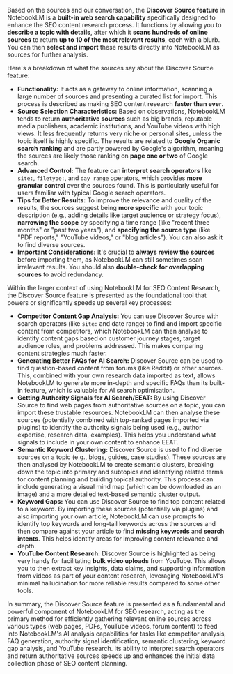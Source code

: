 Based on the sources and our conversation, the **Discover Source feature** in NotebookLM is a **built-in web search capability** specifically designed to enhance the SEO content research process. It functions by allowing you to **describe a topic with details**, after which it **scans hundreds of online sources** to return **up to 10 of the most relevant results**, each with a blurb. You can then **select and import** these results directly into NotebookLM as sources for further analysis.

Here's a breakdown of what the sources say about the Discover Source feature:

*   **Functionality:** It acts as a gateway to online information, scanning a large number of sources and presenting a curated list for import. This process is described as making SEO content research **faster than ever**.
*   **Source Selection Characteristics:** Based on observations, NotebookLM tends to return **authoritative sources** such as big brands, reputable media publishers, academic institutions, and YouTube videos with high views. It less frequently returns very niche or personal sites, unless the topic itself is highly specific. The results are related to **Google Organic search ranking** and are partly powered by Google's algorithm, meaning the sources are likely those ranking on **page one or two** of Google search.
*   **Advanced Control:** The feature can **interpret search operators** like `site:`, `filetype:`, and `day range` operators, which provides **more granular control** over the sources found. This is particularly useful for users familiar with typical Google search operators.
*   **Tips for Better Results:** To improve the relevance and quality of the results, the sources suggest being **more specific** with your topic description (e.g., adding details like target audience or strategy focus), **narrowing the scope** by specifying a time range (like "recent three months" or "past two years"), and **specifying the source type** (like "PDF reports," "YouTube videos," or "blog articles"). You can also ask it to find diverse sources.
*   **Important Considerations:** It's crucial to **always review the sources** before importing them, as NotebookLM can still sometimes scan irrelevant results. You should also **double-check for overlapping sources** to avoid redundancy.

Within the larger context of using NotebookLM for SEO Content Research, the Discover Source feature is presented as the foundational tool that powers or significantly speeds up several key processes:

*   **Competitor Content Gap Analysis:** You can use Discover Source with search operators (like `site:` and date range) to find and import specific content from competitors, which NotebookLM can then analyse to identify content gaps based on customer journey stages, target audience roles, and problems addressed. This makes comparing content strategies much faster.
*   **Generating Better FAQs for AI Search:** Discover Source can be used to find question-based content from forums (like Reddit) or other sources. This, combined with your own research data imported as text, allows NotebookLM to generate more in-depth and specific FAQs than its built-in feature, which is valuable for AI search optimisation.
*   **Getting Authority Signals for AI Search/EEAT:** By using Discover Source to find web pages from authoritative sources on a topic, you can import these trustable resources. NotebookLM can then analyse these sources (potentially combined with top-ranked pages imported via plugins) to identify the authority signals being used (e.g., author expertise, research data, examples). This helps you understand what signals to include in your own content to enhance EEAT.
*   **Semantic Keyword Clustering:** Discover Source is used to find diverse sources on a topic (e.g., blogs, guides, case studies). These sources are then analysed by NotebookLM to create semantic clusters, breaking down the topic into primary and subtopics and identifying related terms for content planning and building topical authority. This process can include generating a visual mind map (which can be downloaded as an image) and a more detailed text-based semantic cluster output.
*   **Keyword Gaps:** You can use Discover Source to find top content related to a keyword. By importing these sources (potentially via plugins) and also importing your own article, NotebookLM can use prompts to identify top keywords and long-tail keywords across the sources and then compare against your article to find **missing keywords** and **search intents**. This helps identify areas for improving content relevance and depth.
*   **YouTube Content Research:** Discover Source is highlighted as being very handy for facilitating **bulk video uploads** from YouTube. This allows you to then extract key insights, data claims, and supporting information from videos as part of your content research, leveraging NotebookLM's minimal hallucination for more reliable results compared to some other tools.

In summary, the Discover Source feature is presented as a fundamental and powerful component of NotebookLM for SEO research, acting as the primary method for efficiently gathering relevant online sources across various types (web pages, PDFs, YouTube videos, forum content) to feed into NotebookLM's AI analysis capabilities for tasks like competitor analysis, FAQ generation, authority signal identification, semantic clustering, keyword gap analysis, and YouTube research. Its ability to interpret search operators and return authoritative sources speeds up and enhances the initial data collection phase of SEO content planning.
